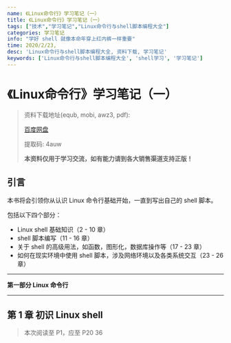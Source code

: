 ```yaml
---
name: 《Linux命令行》学习笔记（一）
title: 《Linux命令行》学习笔记（一）
tags: ["技术","学习笔记","Linux命令行与shell脚本编程大全"]
categories: 学习笔记
info: "学好 shell 就像本命年穿上红内裤一样重要"
time: 2020/2/23,
desc: 'Linux命令行与shell脚本编程大全, 资料下载, 学习笔记'
keywords: ['Linux命令行与shell脚本编程大全', 'shell学习', '学习笔记']
---
```


# 《Linux命令行》学习笔记（一）

> 资料下载地址(equb, mobi, awz3, pdf):
>
> [百度网盘](https://pan.baidu.com/s/1udxxT8nxB6fy8yf2pZyqfw)
>
> 提取码: 4auw
>
> **本资料仅用于学习交流，如有能力请到各大销售渠道支持正版！**

## 引言

本书将会引领你从认识 Linux 命令行基础开始，一直到写出自己的 shell 脚本。

包括以下四个部分：

- Linux shell 基础知识（2 - 10 章）
- shell 脚本编写（11 - 16 章）
- 关于 shell 的高级用法，如函数，图形化，数据库操作等（17 - 23 章）
- 如何在现实环境中使用 shell 脚本，涉及网络环境以及各类系统交互（23 - 26 章）

---

**第一部分 Linux 命令行**

---

## 第 1 章 初识 Linux shell





> 本次阅读至 P1，应至 P20 36